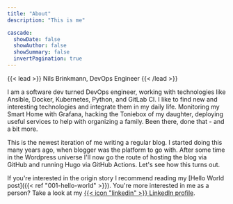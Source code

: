 ```yaml
---
title: "About"
description: "This is me"

cascade:
  showDate: false
  showAuthor: false
  showSummary: false
  invertPagination: true
---
```


{{< lead >}}
Nils Brinkmann, DevOps Engineer
{{< /lead >}}

I am a software dev turned DevOps engineer, working with technologies like Ansible, Docker, Kubernetes, Python, and GitLab CI. I like to find new and interesting technologies and integrate them in my daily life. Monitoring my Smart Home with Grafana, hacking the Toniebox of my daughter, deploying useful services to help with organizing a family. Been there, done that - and a bit more.

This is the newest iteration of me writing a regular blog. I started doing this many years ago, when blogger was the platform to go with. After some time in the Wordpress universe I'll now go the route of hosting the blog via GitHub and running Hugo via GitHub Actions. Let's see how this turns out.

If you're interested in the origin story I recommend reading my [Hello World post]({{< ref "001-hello-world" >}}). You're more interested in me as a person? Take a look at my [{{< icon "linkedin" >}} LinkedIn profile](https://www.linkedin.com/in/nils-brinkmann-93183677/).